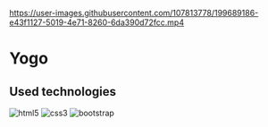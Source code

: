 
https://user-images.githubusercontent.com/107813778/199689186-e43f1127-5019-4e71-8260-6da390d72fcc.mp4

# Yogo

## Used technologies

![html5](https://user-images.githubusercontent.com/107813778/199715531-4af5617f-5bc4-4883-b04f-f3b30354d7d5.png)
![css3](https://user-images.githubusercontent.com/107813778/199715534-669509c3-d776-43ae-9dd8-105ec1a0089f.png)
![bootstrap](https://user-images.githubusercontent.com/107813778/199715535-d399cb8a-1fa8-4ee8-a8d1-8c48b670b832.png)
